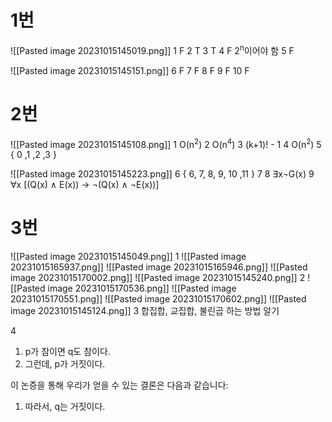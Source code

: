 # 1번
![[Pasted image 20231015145019.png]]
1 F
2 T
3 T
4 F 2<sup>n</sup>이어야 함
5 F

![[Pasted image 20231015145151.png]]
6 F 
7 F
8 F
9 F
10 F
# 2번
![[Pasted image 20231015145108.png]]
1 O(n<sup>2</sup>)
2 O(n<sup>4</sup>)
3 (k+1)! - 1
4 O(n<sup>2</sup>)
5 { 0 ,1 ,2 ,3 }

![[Pasted image 20231015145223.png]]
6 { 6, 7, 8, 9, 10 ,11 }
7 
8 ∃x¬G(x)
9 ∀x \[(Q(x) ∧ E(x)) → ¬(Q(x) ∧ ¬E(x))]

# 3번
![[Pasted image 20231015145049.png]]
1 
![[Pasted image 20231015165937.png]]
![[Pasted image 20231015165946.png]]
![[Pasted image 20231015170002.png]]
![[Pasted image 20231015145240.png]]
2 
![[Pasted image 20231015170536.png]]
![[Pasted image 20231015170551.png]]
![[Pasted image 20231015170602.png]]
![[Pasted image 20231015145124.png]]
3 
합집합, 교집합, 불린곱 하는 방법 알기

4 
1. p가 참이면 q도 참이다.
2. 그런데, p가 거짓이다.

이 논증을 통해 우리가 얻을 수 있는 결론은 다음과 같습니다:
1. 따라서, q는 거짓이다.
